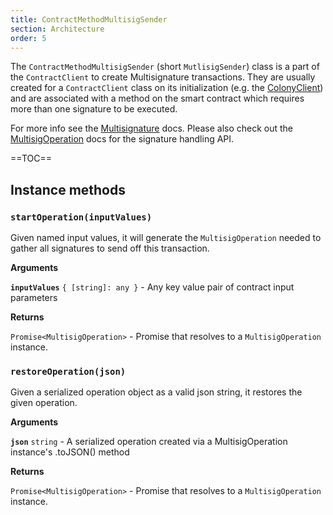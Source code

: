 ```yaml
---
title: ContractMethodMultisigSender
section: Architecture
order: 5
---
```


The `ContractMethodMultisigSender` (short `MutlisigSender`) class is a part of the `ContractClient` to create Multisignature transactions. They are usually created for a `ContractClient` class on its initialization (e.g. the [ColonyClient](/colonyjs/api-colonyclient)) and are associated with a method on the smart contract which requires more than one signature to be executed.

For more info see the [Multisignature](/colonyjs/docs-multisignature/) docs. Please also check out the [MultisigOperation](/colonyjs/api-multisigoperation/) docs for the signature handling API.

==TOC==

## Instance methods

### `startOperation(inputValues)`

Given named input values, it will generate the `MultisigOperation` needed to gather all signatures to send off this transaction.

**Arguments**

**`inputValues`** `{ [string]: any }` - Any key value pair of contract input parameters

**Returns**

`Promise<MultisigOperation>` - Promise that resolves to a `MultisigOperation` instance.

### `restoreOperation(json)`

Given a serialized operation object as a valid json string, it restores the given operation.

**Arguments**

**`json`** `string` - A serialized operation created via a MultisigOperation instance's .toJSON() method

**Returns**

`Promise<MultisigOperation>` - Promise that resolves to a `MultisigOperation` instance.
